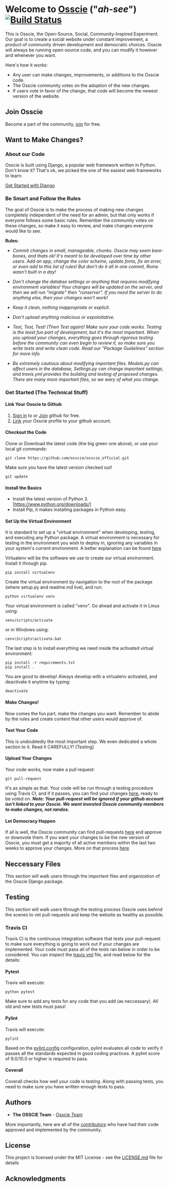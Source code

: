 # Welcome to [Osscie](https://www.google.com) ("_ah-see_") [![Build Status](https://travis-ci.org/osscie/osscie_official.svg?branch=master)](https://travis-ci.org/osscie/osscie_official)

This is Osscie, the Open-Source, Social, Community-Inspired Experiment. Our goal is to create a social website under constant improvement, a product of community driven development and democratic choices. Osscie will always be running open-source code, and you can modify it however and whenever you want. 

Here's how it works:
* Any user can make changes, improvements, or additions to the Osscie code.
* The Osscie community votes on the adoption of the new changes.
* If users vote in favor of the change, that code will become the newest version of the website.


## Join Osscie

Become a part of the community, [join](https://www.google.com) for free.



## Want to Make Changes?
### About our Code

Osscie is built using Django, a popular web framework written in Python. Don't know it? That's ok, we picked the one of the easiest web frameworks to learn:

  [Get Started with Django](https://www.djangoproject.com/start/)
  


### Be Smart and Follow the Rules
The goal of Osscie is to make the process of making new changes completely independent of the need for an admin, but that only works if everyone follows some basic rules. Remember the community votes on these changes, so make it easy to review, and make changes everyone would like to see.

**Rules:**

* _Commit changes in small, manageable, chunks. Osscie may seem bare-bones, and thats ok! It's meant to be developed over time by other users. Add an app, change the color scheme, update fonts, fix an error, or even add to this list of rules! But don't do it all in one commit, Rome wasn't built in a day!_

* _Don't change the databse settings or anything that requires modifying environment variables! Your changes will be updated on the server, and then we will run "migrate" then "runserver". If you need the server to do anything else, then your changes won't work!_

* _Keep it clean, nothing inappropriate or explicit._

* _Don't upload anything malicious or expoloitative._

* _Test, Test, Test! (Then Test again)! Make sure your code works. Testing is the least fun part of development, but it's the most important. When you upload your changes, everything goes through rigorous testing before the community can even begin to review it, so make sure you write tests and write clean code. Read our "Package Guidelines" section for more info._

* _Be extremely cautious about modifying important files. Models.py can affect users in the database, Settings.py can change important settings, and travis.yml provides the building and testing of proposed changes. There are many more important files, so we wary of what you change._

### Get Started (The Technical Stuff)
#### Link Your Osscie to Github
1. [Sign in](https://github.com/login) to or [Join](https://github.com/join) github for free. 
2. [Link](https://www.google.com) your Osscie profile to your github account.


#### Checkout the Code
Clone or Download the latest code (the big green one above), or use your local git commands:

```
git clone https://github.com/osscie/osscie_official.git
```

Make sure you have the latest version checked out!
```
git update
```


#### Install the Basics
* Install the latest version of Python 3. [https://www.python.org/downloads/]
* Install Pip, it makes installing packages in Python easy.

#### Set Up the Virtual Environment
It is standard to set up a "virtual environment" when developing, testing, and executing any Python package. A virtual environment is necessary for testing in the environment you wish to deploy in, ignoring any variables in your system's current environment. A better explanation can be found [here](https://www.google.com)

Virtualenv will be the software we use to create our virtual environment. Install it through pip.
  ```
  pip install virtualenv
  ```

Create the virtual environment by navigation to the root of the package (where setup.py and readme.md live), and run:
  ```
  python virtualenv venv
  ```

Your virtual environment is called "venv". Go ahead and activate it in Linux using:
  ```
  venv/scripts/activate
  ```
  or in Windows using:
  ```
  cenv\Scripts\activate.bat
  ```

The last step is to install everything we need inside the activated virtual environment:
  ```
  pip install -r requirements.txt
  pip install .
  ```

You are good to develop! Always develop with a virtualenv activated, and deactivate it anytime by typing:
  ```
  deactivate
  ```

#### Make Changes!
Now comes the fun part, make the changes you want. Remember to abide by the rules and create content that other users would approve of.

#### Test Your Code
This is undoubtedly the most important step. We even dedicated a whole section to it. Read it CAREFULLY! [Testing]

#### Upload Your Changes
Your code works, now make a pull request:
  ```
  git pull-request
  ```
It's as simple as that. Your code will be run through a testing procedure using Travis CI, and if it passes, you can find your changes [here](https://www.google.com), ready to be voted on.
**_Note: Your pull-request will be ignored if your github account isn't linked to your Osscie. We want invested Osscie community members to make changes, not randos._**


#### Let Democracy Happen
If all is well, the Osscie community can find pull-requests [here](https://www.google.com) and approve or downvote them. If you want your changes to be the new version of Osscie, you must get a majority of all active members within the last two weeks to approve your changes. More on that process [here](https://www.google.com)


## Neccessary Files
This section will walk users through the important files and organization of the Osscie Django package.

## Testing
This section will walk users through the testing process Osscie uses behind the scenes to vet pull-requests and keep the website as healthy as possible.

### Travis CI
Travis CI is the continuous integration software that tests your pull-request to make sure everything is going to work out if your changes are implemented. Your code must pass all of the tests ran below in order to be considered. You can inspect the [travis.yml](https://www.google.com) file, and read below for the details:

#### Pytest
Travis will execute:
  ```
  python pytest
  ```
 Make sure to add any tests for any code that you add (as neccessary). All old and new tests must pass!
 
#### Pylint
Travis will execute:
  ```
  pylint
  ```
Based on the [pylint.config](https://www.google.com) configuration, pylint evaluates all code to verify it passes all the standards expected in good coding practices. A pylint score of 9.0/10.0 or higher is required to pass.

#### Coverall
Coverall checks how well your code is testing. Along with passing tests, you need to make sure you have written enough tests
to pass.


## Authors

* **The OSSCIE Team** - [Osscie Team](https://github.com/osscie)

More importantly, here are all of the [contributors](https://github.com/your/project/contributors) who have had their code approved and implemented by the community.

## License

This project is licensed under the MIT License - see the [LICENSE.md](LICENSE.md) file for details

## Acknowledgments
